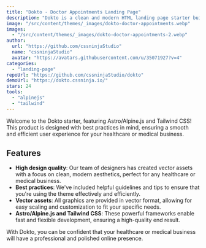 ```yaml
---
title: "Dokto - Doctor Appointments Landing Page"
description: "Dokto is a clean and modern HTML landing page starter built with Tailwind CSS and Alpine JS"
image: "/src/content/themes/_images/dokto-doctor-appointments.webp"
images:
  - "/src/content/themes/_images/dokto-doctor-appointments-2.webp"
author:
  url: "https://github.com/cssninjaStudio"
  name: "cssninjaStudio"
  avatar: "https://avatars.githubusercontent.com/u/35071927?v=4"
categories:
  - "landing-page"
repoUrl: "https://github.com/cssninjaStudio/dokto"
demoUrl: "https://dokto.cssninja.io/"
stars: 24
tools:
  - "alpinejs"
  - "tailwind"
---
```


<p>
  Welcome to the Dokto starter, featuring Astro/Alpine.js and Tailwind CSS! This product is designed
  with best practices in mind, ensuring a smooth and efficient user experience for your healthcare
  or medical business.
</p>
<h2>Features</h2>
<ul>
  <li>
    <strong>High design quality</strong>: Our team of designers has created vector assets with a
    focus on clean, modern aesthetics, perfect for any healthcare or medical business.
  </li>
  <li>
    <strong>Best practices</strong>: We've included helpful guidelines and tips to ensure that
    you're using the theme effectively and efficiently.
  </li>
  <li>
    <strong>Vector assets</strong>: All graphics are provided in vector format, allowing for easy
    scaling and customization to fit your specific needs.
  </li>
  <li>
    <strong>Astro/Alpine.js and Tailwind CSS</strong>: These powerful frameworks enable fast and
    flexible development, ensuring a high-quality end result.
  </li>
</ul>
<p>
  With Dokto, you can be confident that your healthcare or medical business will have a professional
  and polished online presence.
</p>
